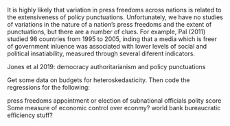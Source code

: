 It is highly likely that variation in press freedoms across nations is related to the extensiveness of policy punctuations. Unfortunately, we have no studies of variations in the nature of a nation’s press freedoms and the extent of punctuations, but there are a number of clues. For example, Pal (2011) studied 98 countries from 1995 to 2005, inding that a media which is freer
of government inluence was associated with lower levels of social and political insatiability,
measured through several diferent indicators.

Jones et al 2019: democracy authoritarianism and policy punctuations

Get some data on budgets for heteroskedasticity. Then code the regressions for  the following:

press freedoms
appointment or election of subnational officials
polity score
Some measure of economic control over econmy?
world bank bureaucratic efficiency stuff?
